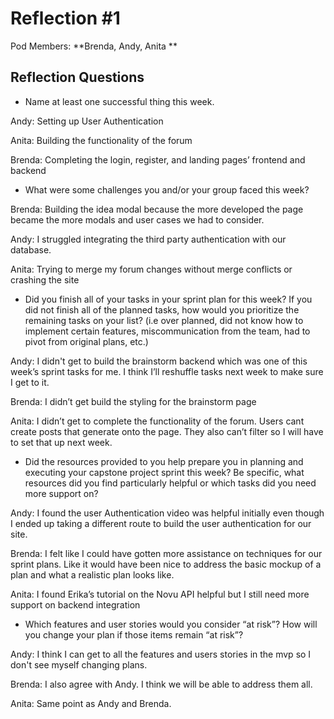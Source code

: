 # Reflection #1

Pod Members: **Brenda, Andy, Anita 
**

## Reflection Questions

* Name at least one successful thing this week.

Andy:  Setting up User Authentication

Anita: Building the functionality of the forum

Brenda: Completing the login, register, and landing pages’ frontend and backend


* What were some challenges you and/or your group faced this week?

Brenda: Building the idea modal because the more developed the page became the more modals and user cases we had to consider. 

Andy: I struggled integrating the third party authentication with our database.

Anita: Trying to merge my forum changes without merge conflicts or crashing the site



* Did you finish all of your tasks in your sprint plan for this week? If you did not finish all of the planned tasks, how would you prioritize the remaining tasks on your list?  (i.e over planned, did not know how to implement certain features, miscommunication from the team, had to pivot from original plans, etc.)

Andy: I didn't get to build the brainstorm backend which was one of this week’s sprint tasks for me. I think I’ll reshuffle tasks next week to make sure I get to it.

Brenda: I didn’t get build the styling for the brainstorm page

Anita: I didn’t get to complete the functionality of the forum. Users cant create posts that generate onto the page. They also can’t filter so I will have to set that up next week.


* Did the resources provided to you help prepare you in planning and executing your capstone project sprint this week? Be specific, what resources did you find particularly helpful or which tasks did you need more support on?

 
Andy: I found the user Authentication video was helpful initially even though I ended up taking a different route to build the user authentication for our site.

Brenda: I felt like I could have gotten more assistance on techniques for our sprint plans. Like it would  have been nice to address the basic mockup of a plan and what a realistic plan looks like.

Anita: I found Erika’s tutorial on the Novu API helpful but I still need more support on backend integration


* Which features and user stories would you consider “at risk”? How will you change your plan if those items remain “at risk”?

Andy: I think I can get to all the features and users stories in the mvp so I don't see myself changing plans.

Brenda: I also agree with Andy. I think we will be able to address them all.

Anita: Same point as Andy and Brenda.

